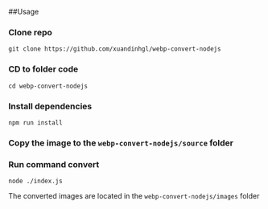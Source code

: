 ##Usage
### Clone repo
`git clone https://github.com/xuandinhgl/webp-convert-nodejs`

### CD to folder code
`cd webp-convert-nodejs`

### Install dependencies

`npm run install`

### Copy the image to the `webp-convert-nodejs/source` folder 

### Run command convert
`node ./index.js`

The converted images are located in the `webp-convert-nodejs/images` folder
